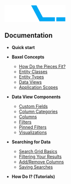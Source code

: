 ![enter image description here](https://raw.githubusercontent.com/BaxelSystems/user-docs/master/img/BAXEL-logo-dark-200.png)

## Documentation

* **Quick start**
* **Baxel Concepts**
  * [How Do the Pieces Fit?](Entity-Classes.md)
  * [Entity Classes](Entity-Classes.md)
  * [Entity Types](Entity-Types.md)
  * [Data Views](Data-Views.md)
  * [Application Scopes](Application-Scopes.md)
* **Data View Components**
  * [Custom Fields](README.md)
  * [Column Categories](README.md)
  * [Columns](README.md)
  * [Filters](README.md)
  * [Pinned Filters](README.md)
  * [Visualizations](README.md)
* **Searching for Data**
  * [Search Grid Basics](README.md)
  * [Filtering Your Results](README.md)
  * [Add/Remove Columns](README.md)
  * [Saving Searches](README.md)

* **How Do I? (Tutorials)**
<!--stackedit_data:
eyJoaXN0b3J5IjpbMzMwMTY5NDExLC03NDY5MTMxNDksMTI4Nz
A3ODIzNywxNDEzMTU3ODAsMjEzMzIzOTUwMiwtODMwMTczNjQ3
LDIxMzMyMzk1MDIsLTc5NTMzMjIyNiw4NjcyMTIzNDMsLTIxND
AyNTI1NDAsMTcyNTk3OTA3NiwtNjcyMjM5MTc4LDEyNjY5Mzk5
MDBdfQ==
-->